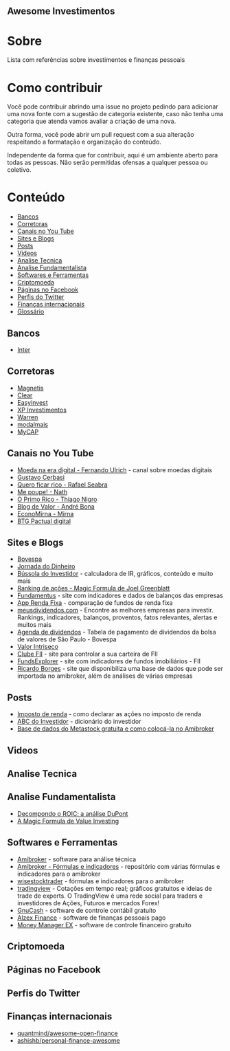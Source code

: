 Awesome Investimentos
----

# Sobre

Lista com referências sobre investimentos e finanças pessoais

# Como contribuir

Você pode contribuir abrindo uma issue no projeto pedindo para adicionar uma nova fonte com a sugestão de categoria existente, caso não tenha uma categoria que atenda vamos avaliar a criação de uma nova.

Outra forma, você pode abrir um pull request com a sua alteração respeitando a formatação e organização do conteúdo.

Independente da forma que for contribuir, aqui é um ambiente aberto para todas as pessoas. Não serão permitidas ofensas a qualquer pessoa ou coletivo.

# Conteúdo
* [Bancos](#bancos)
* [Corretoras](#corretoras)
* [Canais no You Tube](canais-no-youtube)
* [Sites e Blogs](#sites-e-blogs)
* [Posts](#posts)
* [Videos](#videos)
* [Analise Tecnica](#analise-tecnica)
* [Analise Fundamentalista](#analise-fundamentalista)
* [Softwares e Ferramentas](#softwares-e-ferramentas)
* [Criptomoeda](#criptomoeda)
* [Páginas no Facebook](#páginas-no-facebook)
* [Perfis do Twitter](#perfis-do-twitter)
* [Finanças internacionais](#finanças-internacionais)
* [Glossário](GLOSSARIO.md)

## Bancos
* [Inter](https://www.bancointer.com.br/)

## Corretoras
* [Magnetis](https://magnetis.com.br/)
* [Clear](https://www.clear.com.br/site)
* [Easyinvest](https://www.easynvest.com.br/)
* [XP Investimentos](https://investimentos.xpi.com.br/#/passo/1)
* [Warren](https://oiwarren.com/)
* [modalmais](https://www.modalmais.com.br/)
* [MyCAP](https://www.mycap.com.br/home)

## Canais no You Tube
* [Moeda na era digital - Fernando Ulrich](https://www.youtube.com/channel/UCLJkh3QjHsLtK0LZFd28oGg) - canal sobre moedas digitais
* [Gustavo Cerbasi](https://www.youtube.com/channel/UC_mSfchV-fgpPy-vuwML8_A)
* [Quero ficar rico - Rafael Seabra](https://www.youtube.com/channel/UCaFy7I27Ht8hs6_kmZ8zWuw)
* [Me poupe! - Nath](https://www.youtube.com/channel/UC8mDF5mWNGE-Kpfcvnn0bUg)
* [O Primo Rico - Thiago Nigro](https://www.youtube.com/channel/UCT4nDeU5pv1XIGySbSK-GgA)
* [Blog de Valor - André Bona](https://www.youtube.com/user/andrelvbona)
* [EconoMirna - Mirna](https://www.youtube.com/channel/UCwLxXLLWEIJFHEeTMlYqHTA)
* [BTG Pactual digital](https://www.youtube.com/channel/UCE5Uu3nZlVbTur6xwhdoKhg)

## Sites e Blogs
* [Bovespa](http://www.b3.com.br/pt_br/)
* [Jornada do Dinheiro](http://jornadadodinheiro.com/)
* [Bússola do Investidor](https://www.bussoladoinvestidor.com.br/) - calculadora de IR, gráficos, conteúdo e muito mais
* [Ranking de ações - Magic Formula de Joel Greenblatt](http://barganhasdabolsa.blogspot.com/p/ranking-de-acoes.html)
* [Fundamentus](http://www.fundamentus.com.br/) - site com indicadores e dados de balanços das empresas
* [App Renda Fixa](https://apprendafixa.com.br/app/indicadores) - comparação de fundos de renda fixa
* [meusdividendos.com](https://www.meusdividendos.com/) - Encontre as melhores empresas para investir. Rankings, indicadores, balanços, proventos, fatos relevantes, alertas e muitos mais
* [Agenda de dividendos](http://www.dividendobr.com/) - Tabela de pagamento de dividendos da bolsa de valores de São Paulo - Bovespa
* [Valor Intriseco](https://www.valorintrinseco.com/)
* [Clube FII](https://www.clubefii.com.br/) - site para controlar a sua carteira de FII
* [FundsExplorer](https://www.fundsexplorer.com.br/) - site com indicadores de fundos imobiliários - FII
* [Ricardo Borges](https://ricardoborges.com/) - site que disponibiliza uma base de dados que pode ser importada no amibroker, além de análises de várias empresas

## Posts
* [Imposto de renda](https://queroficarrico.com/blog/imposto-de-renda-acoes/) - como declarar as ações no imposto de renda
* [ABC do Investidor](https://www.bussoladoinvestidor.com.br/abc_do_investidor/) - dicionário do investidor
* [Base de dados do Metastock gratuita e como colocá-la no Amibroker](https://traderlucrativo.com.br/base-de-dados-do-metastock-gratuita/)

## Videos

## Analise Tecnica

## Analise Fundamentalista
* [Decompondo o ROIC: a análise DuPont](https://www.infomoney.com.br/blogs/blog-numeros-falam/post/3396310/decompondo-roic-analise-dupont)
* [A Magic Formula de Value Investing](https://www.infomoney.com.br/blogs/blog-numeros-falam/post/3577460/magic-formula-value-investing)

## Softwares e Ferramentas
* [Amibroker](https://www.amibroker.com/) - software para análise técnica
* [Amibroker - Fórmulas e indicadores](https://github.com/rmgimenez/amibroker-formulas) - repositório com várias fórmulas e indicadores para o amibroker
* [wisestocktrader](https://www.wisestocktrader.com/amibroker-afl-formulas-indicators) - fórmulas e indicadores para o amibroker
* [tradingview](https://br.tradingview.com/) - Cotações em tempo real; gráficos gratuitos e ideias de trade de experts. O TradingView é uma rede social para traders e investidores de Ações, Futuros e mercados Forex!
* [GnuCash](https://www.gnucash.org/) - software de controle contábil gratuíto
* [Alzex Finance](https://www.alzex.com/pt/index.html) - software de finanças pessoais pago
* [Money Manager EX](https://www.moneymanagerex.org/) - software de controle financeiro gratuíto


## Criptomoeda


## Páginas no Facebook


## Perfis do Twitter


## Finanças internacionais
* [quantmind/awesome-open-finance](https://github.com/quantmind/awesome-open-finance)
* [ashishb/personal-finance-awesome](https://github.com/ashishb/personal-finance-awesome)
